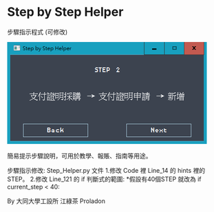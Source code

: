 # Step by Step Helper 

步驟指示程式 (可修改)

![image](https://github.com/Proladon/Step-by-Step-Helper/blob/master/Step%20Helper.png)


簡易提示步驟說明，可用於教學、報賬、指南等用途。

步驟指示修改:
Step_Helper.py 文件
1.修改 Code 裡 Line_14 的 hints 裡的 STEP。
2.修改 Line_121 的 if 判斷式的範圍:
  *假設有40個STEP 就改為 if current_step < 40:

By 大同大學工設所 江綠茶 Proladon  
